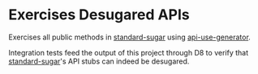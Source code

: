 # Exercises Desugared APIs

Exercises all public methods in [standard-sugar](../../standard-sugar) using [api-use-generator](../api-use-generator).

Integration tests feed the output of this project through D8 to verify that [standard-sugar](../../standard-sugar)'s
API stubs can indeed be desugared.